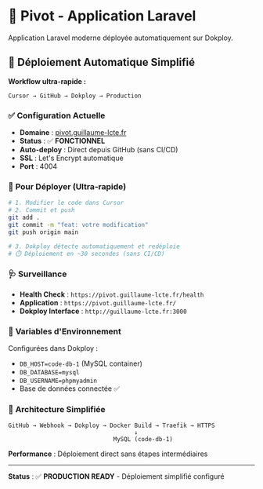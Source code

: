# 🎯 Pivot - Application Laravel

Application Laravel moderne déployée automatiquement sur Dokploy.

## 🚀 **Déploiement Automatique Simplifié**

**Workflow ultra-rapide :**
```
Cursor → GitHub → Dokploy → Production
```

### ✅ **Configuration Actuelle**
- **Domaine** : [pivot.guillaume-lcte.fr](https://pivot.guillaume-lcte.fr)
- **Status** : ✅ **FONCTIONNEL**
- **Auto-deploy** : Direct depuis GitHub (sans CI/CD)
- **SSL** : Let's Encrypt automatique
- **Port** : 4004

### 🚀 **Pour Déployer (Ultra-rapide)**

```bash
# 1. Modifier le code dans Cursor
# 2. Commit et push
git add .
git commit -m "feat: votre modification"
git push origin main

# 3. Dokploy détecte automatiquement et redéploie
# ⏱️ Déploiement en ~30 secondes (sans CI/CD)
```

### 🩺 **Surveillance**

- **Health Check** : `https://pivot.guillaume-lcte.fr/health`
- **Application** : `https://pivot.guillaume-lcte.fr/`
- **Dokploy Interface** : `http://guillaume-lcte.fr:3000`

### 🔧 **Variables d'Environnement**

Configurées dans Dokploy :
- `DB_HOST=code-db-1` (MySQL container)
- `DB_DATABASE=mysql`
- `DB_USERNAME=phpmyadmin`
- Base de données connectée ✅

### 🎯 **Architecture Simplifiée**

```
GitHub → Webhook → Dokploy → Docker Build → Traefik → HTTPS
                                    ↓
                              MySQL (code-db-1)
```

**Performance** : Déploiement direct sans étapes intermédiaires

---

**Status** : ✅ **PRODUCTION READY** - Déploiement simplifié configuré 